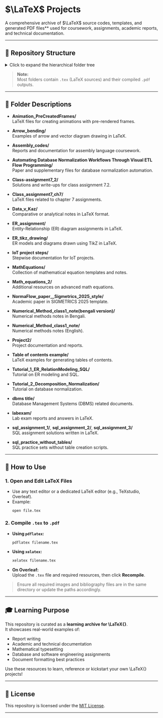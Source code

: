 
# $\LaTeX$ Projects

A comprehensive archive of $\LaTeX$ source codes, templates, and generated PDF files** used for coursework, assignments, academic reports, and technical documentation.

---

## 📁 Repository Structure

<details>
<summary>Click to expand the hierarchical folder tree</summary>

```
LaTeX/
├── Animation_PreCreatedFrames/
├── Arrow_bending/
├── Assembly_codes/
├── Automating Database Normalization Workflows Through Visual ETL Flow Programming/
├── Class-assignment7_2/
├── Class_assignment7_ch7/
├── Data_v_Kaz/
├── ER_assignment/
├── ER_tikz_drawing/
├── IoT project steps/
├── MathEquations/
├── Math_equations_2/
├── NormaFlow_paper__Sigmetrics_2025_style/
├── Numerical_Method_class1_note(bengali version)/
├── Numerical_Method_class1_note/
├── Project2/
├── README.md
├── Table of contents example/
├── Tutorial_1_ER_RelationModeling_SQL/
├── Tutorial_2_Decomposition_Normalization/
├── dbms title/
├── labexam/
├── sql_assignment_1/
├── sql_assignment_2/
├── sql_assignment_3/
└── sql_practice_without_tables/
```
</details>

> **Note:**  
> Most folders contain `.tex` (LaTeX sources) and their compiled `.pdf` outputs.

---

## 📂 Folder Descriptions

- **Animation_PreCreatedFrames/**  
  LaTeX files for creating animations with pre-rendered frames.

- **Arrow_bending/**  
  Examples of arrow and vector diagram drawing in LaTeX.

- **Assembly_codes/**  
  Reports and documentation for assembly language coursework.

- **Automating Database Normalization Workflows Through Visual ETL Flow Programming/**  
  Paper and supplementary files for database normalization automation.

- **Class-assignment7_2/**  
  Solutions and write-ups for class assignment 7.2.

- **Class_assignment7_ch7/**  
  LaTeX files related to chapter 7 assignments.

- **Data_v_Kaz/**  
  Comparative or analytical notes in LaTeX format.

- **ER_assignment/**  
  Entity-Relationship (ER) diagram assignments in LaTeX.

- **ER_tikz_drawing/**  
  ER models and diagrams drawn using TikZ in LaTeX.

- **IoT project steps/**  
  Stepwise documentation for IoT projects.

- **MathEquations/**  
  Collection of mathematical equation templates and notes.

- **Math_equations_2/**  
  Additional resources on advanced math equations.

- **NormaFlow_paper__Sigmetrics_2025_style/**  
  Academic paper in SIGMETRICS 2025 template.

- **Numerical_Method_class1_note(bengali version)/**  
  Numerical methods notes in Bengali.

- **Numerical_Method_class1_note/**  
  Numerical methods notes (English).

- **Project2/**  
  Project documentation and reports.

- **Table of contents example/**  
  LaTeX examples for generating tables of contents.

- **Tutorial_1_ER_RelationModeling_SQL/**  
  Tutorial on ER modeling and SQL.

- **Tutorial_2_Decomposition_Normalization/**  
  Tutorial on database normalization.

- **dbms title/**  
  Database Management Systems (DBMS) related documents.

- **labexam/**  
  Lab exam reports and answers in LaTeX.

- **sql_assignment_1/**, **sql_assignment_2/**, **sql_assignment_3/**  
  SQL assignment solutions written in LaTeX.

- **sql_practice_without_tables/**  
  SQL practice sets without table creation scripts.

---

## 🚀 How to Use

### 1. Open and Edit LaTeX Files

- Use any text editor or a dedicated LaTeX editor (e.g., TeXstudio, Overleaf).
- Example:
  ```
  open file.tex
  ```

### 2. Compile `.tex` to `.pdf`

- **Using `pdflatex`:**
  ```sh
  pdflatex filename.tex
  ```

- **Using `xelatex`:**
  ```sh
  xelatex filename.tex
  ```

- **On Overleaf:**  
  Upload the `.tex` file and required resources, then click **Recompile**.

> Ensure all required images and bibliography files are in the same directory or update the paths accordingly.

---

## 🎓 Learning Purpose

This repository is curated as a **learning archive for \LaTeX{}**.  
It showcases real-world examples of:
- Report writing
- Academic and technical documentation
- Mathematical typesetting
- Database and software engineering assignments
- Document formatting best practices

Use these resources to learn, reference or kickstart your own \LaTeX{} projects!

---

## 📝 License

This repository is licensed under the [MIT License](LICENSE).

---